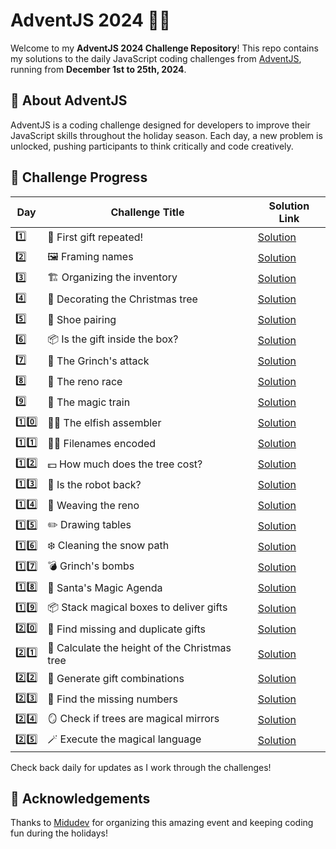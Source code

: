 # AdventJS 2024 🎄✨

Welcome to my **AdventJS 2024 Challenge Repository**!
This repo contains my solutions to the daily JavaScript coding challenges from [AdventJS](https://adventjs.dev), running from **December 1st to 25th, 2024**.

## 🚀 About AdventJS

AdventJS is a coding challenge designed for developers to improve their JavaScript skills throughout the holiday season. Each day, a new problem is unlocked, pushing participants to think critically and code creatively.

## 📅 Challenge Progress

| Day  | Challenge Title                               | Solution Link                            |
| ---- | --------------------------------------------- | ---------------------------------------- |
| 1️⃣   | 🎁 First gift repeated!                       | [Solution](./solutions/day-01/day-01.md) |
| 2️⃣   | 🖼️ Framing names                              | [Solution](./solutions/day-02/day-02.md) |
| 3️⃣   | 🏗️ Organizing the inventory                   | [Solution](./solutions/day-03/day-03.md) |
| 4️⃣   | 🎄 Decorating the Christmas tree              | [Solution](./solutions/day-04/day-04.md) |
| 5️⃣   | 👞 Shoe pairing                               | [Solution](./solutions/day-05/day-05.md) |
| 6️⃣   | 📦 Is the gift inside the box?                | [Solution](./solutions/day-06/day-06.md) |
| 7️⃣   | 👹 The Grinch's attack                        | [Solution](./solutions/day-07/day-07.md) |
| 8️⃣   | 🦌 The reno race                              | [Solution](./solutions/day-08/day-08.md) |
| 9️⃣   | 🚂 The magic train                            | [Solution](./solutions/day-09/day-09.md) |
| 1️⃣0️⃣ | 👩‍💻 The elfish assembler                       | [Solution](./solutions/day-10/day-10.md) |
| 1️⃣1️⃣ | 🏴‍☠️ Filenames encoded                          | [Solution](./solutions/day-11/day-11.md) |
| 1️⃣2️⃣ | 💵 How much does the tree cost?               | [Solution](./solutions/day-12/day-12.md) |
| 1️⃣3️⃣ | 🤖 Is the robot back?                         | [Solution](./solutions/day-13/day-13.md) |
| 1️⃣4️⃣ | 🦌 Weaving the reno                           | [Solution](./solutions/day-14/day-14.md) |
| 1️⃣5️⃣ | ✏️ Drawing tables                             | [Solution](./solutions/day-15/day-15.md) |
| 1️⃣6️⃣ | ❄️ Cleaning the snow path                     | [Solution](./solutions/day-16/day-16.md) |
| 1️⃣7️⃣ | 💣 Grinch's bombs                             | [Solution](./solutions/day-17/day-17.md) |
| 1️⃣8️⃣ | 📇 Santa's Magic Agenda                       | [Solution](./solutions/day-18/day-18.md) |
| 1️⃣9️⃣ | 📦 Stack magical boxes to deliver gifts       | [Solution](./solutions/day-19/day-19.md) |
| 2️⃣0️⃣ | 🎁 Find missing and duplicate gifts           | [Solution](./solutions/day-20/day-20.md) |
| 2️⃣1️⃣ | 🎄 Calculate the height of the Christmas tree | [Solution](./solutions/day-21/day-21.md) |
| 2️⃣2️⃣ | 🎁 Generate gift combinations                 | [Solution](./solutions/day-22/day-22.md) |
| 2️⃣3️⃣ | 🔢 Find the missing numbers                   | [Solution](./solutions/day-23/day-23.md) |
| 2️⃣4️⃣ | 🪞 Check if trees are magical mirrors         | [Solution](./solutions/day-24/day-24.md) |
| 2️⃣5️⃣ | 🪄 Execute the magical language               | [Solution](./solutions/day-25/day-25.md) |

Check back daily for updates as I work through the challenges!

## 🌟 Acknowledgements

Thanks to [Midudev](https://midu.dev) for organizing this amazing event and keeping coding fun during the holidays!
